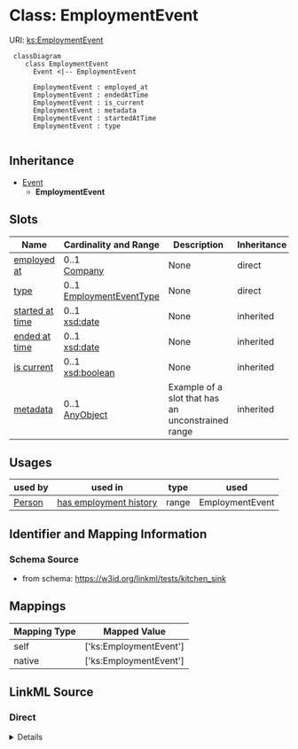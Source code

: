 # Class: EmploymentEvent




URI: [ks:EmploymentEvent](https://w3id.org/linkml/tests/kitchen_sink/EmploymentEvent)


```mermaid
 classDiagram
    class EmploymentEvent
      Event <|-- EmploymentEvent
      
      EmploymentEvent : employed_at
      EmploymentEvent : endedAtTime
      EmploymentEvent : is_current
      EmploymentEvent : metadata
      EmploymentEvent : startedAtTime
      EmploymentEvent : type
      
```




## Inheritance
* [Event](Event.md)
    * **EmploymentEvent**



## Slots

| Name | Cardinality and Range | Description | Inheritance |
| ---  | --- | --- | --- |
| [employed at](employed_at.md) | 0..1 <br/> [Company](Company.md) | None  | direct |
| [type](type.md) | 0..1 <br/> [EmploymentEventType](EmploymentEventType.md) | None  | direct |
| [started at time](startedAtTime.md) | 0..1 <br/> [xsd:date](http://www.w3.org/2001/XMLSchema#date) | None  | inherited |
| [ended at time](endedAtTime.md) | 0..1 <br/> [xsd:date](http://www.w3.org/2001/XMLSchema#date) | None  | inherited |
| [is current](is_current.md) | 0..1 <br/> [xsd:boolean](http://www.w3.org/2001/XMLSchema#boolean) | None  | inherited |
| [metadata](metadata.md) | 0..1 <br/> [AnyObject](AnyObject.md) | Example of a slot that has an unconstrained range  | inherited |



## Usages

| used by | used in | type | used |
| ---  | --- | --- | --- |
| [Person](Person.md) | [has employment history](has_employment_history.md) | range | EmploymentEvent |



## Identifier and Mapping Information







### Schema Source


* from schema: https://w3id.org/linkml/tests/kitchen_sink





## Mappings

| Mapping Type | Mapped Value |
| ---  | ---  |
| self | ['ks:EmploymentEvent']|join(', ') |
| native | ['ks:EmploymentEvent']|join(', ') |


## LinkML Source

<!-- TODO: investigate https://stackoverflow.com/questions/37606292/how-to-create-tabbed-code-blocks-in-mkdocs-or-sphinx -->

### Direct

<details>
```yaml
name: EmploymentEvent
from_schema: https://w3id.org/linkml/tests/kitchen_sink
rank: 6
is_a: Event
slots:
- employed at
- type
slot_usage:
  type:
    name: type
    domain_of:
    - Relationship
    - EmploymentEvent
    - Relationship
    - EmploymentEvent
    range: EmploymentEventType
    required: false

```
</details>

### Induced

<details>
```yaml
name: EmploymentEvent
from_schema: https://w3id.org/linkml/tests/kitchen_sink
rank: 6
is_a: Event
slot_usage:
  type:
    name: type
    domain_of:
    - Relationship
    - EmploymentEvent
    - Relationship
    - EmploymentEvent
    range: EmploymentEventType
    required: false
attributes:
  employed at:
    name: employed at
    in_subset:
    - subset A
    from_schema: https://w3id.org/linkml/tests/kitchen_sink
    rank: 1000
    alias: employed_at
    owner: EmploymentEvent
    domain_of:
    - EmploymentEvent
    range: Company
  type:
    name: type
    from_schema: https://w3id.org/linkml/tests/kitchen_sink
    rank: 1000
    alias: type
    owner: EmploymentEvent
    domain_of:
    - Relationship
    - EmploymentEvent
    - Relationship
    - EmploymentEvent
    range: EmploymentEventType
    required: false
  started at time:
    name: started at time
    from_schema: https://w3id.org/linkml/tests/core
    rank: 1000
    slot_uri: prov:startedAtTime
    alias: started_at_time
    owner: EmploymentEvent
    domain_of:
    - Event
    - Relationship
    - activity
    range: date
  ended at time:
    name: ended at time
    from_schema: https://w3id.org/linkml/tests/core
    rank: 1000
    slot_uri: prov:endedAtTime
    alias: ended_at_time
    owner: EmploymentEvent
    domain_of:
    - Event
    - Relationship
    - activity
    range: date
  is current:
    name: is current
    from_schema: https://w3id.org/linkml/tests/kitchen_sink
    rank: 1000
    alias: is_current
    owner: EmploymentEvent
    domain_of:
    - Event
    range: boolean
  metadata:
    name: metadata
    description: Example of a slot that has an unconstrained range
    from_schema: https://w3id.org/linkml/tests/kitchen_sink
    rank: 1000
    alias: metadata
    owner: EmploymentEvent
    domain_of:
    - Event
    range: AnyObject

```
</details>